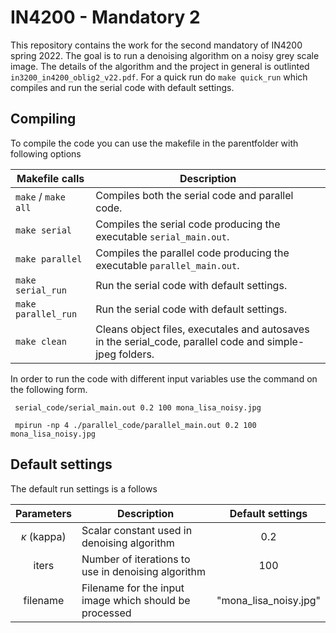 

# IN4200 - Mandatory 2

This repository contains the work for the second mandatory of IN4200 spring 2022. The goal is to run a denoising algorithm on a noisy grey scale image. The details of the algorithm and the project in general is outlinted ```in3200_in4200_oblig2_v22.pdf```. For a quick run do ```make quick_run``` which compiles and run the serial code with default settings.

## Compiling
To compile the code you can use the makefile in the parentfolder with following options

|  Makefile calls | Description  |
|---|---|
| ```make``` / ```make all ``` | Compiles both the serial code and parallel code.   |
| ```make serial``` | Compiles the serial code producing the executable ```serial_main.out```.   |
| ```make parallel``` | Compiles the parallel code producing the executable ```parallel_main.out```.   |
| ```make serial_run``` | Run the serial code with default settings. |
| ```make parallel_run``` | Run the serial code with default settings. |
| ```make clean``` | Cleans object files, executales and autosaves in the serial_code, parallel code and simple-jpeg folders. |




In order to run the code with different input variables use the command on the following form.

```
 serial_code/serial_main.out 0.2 100 mona_lisa_noisy.jpg 

 mpirun -np 4 ./parallel_code/parallel_main.out 0.2 100 mona_lisa_noisy.jpg
```
 

## Default settings
The default run settings is a follows

| Parameters| Description | Default settings|
|:---:|---|:---:|
| $\kappa$ (kappa)  | Scalar constant used in denoising algorithm  | 0.2 |
| iters  | Number of iterations to use in denoising algorithm | 100 |
| filename  | Filename for the input image which should be processed | "mona_lisa_noisy.jpg" |

